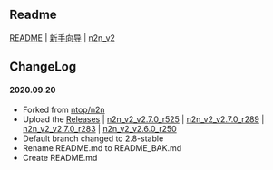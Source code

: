 ## Readme

[README](README_BAK.md) | [新手向导](http://www.lucktu.com/archives/783.html) | [n2n_v2](https://github.com/ntop/n2n)

## ChangeLog

#### 2020.09.20
* Forked from [ntop/n2n](https://github.com/ntop/n2n)
* Upload the [Releases](https://github.com/bttb520/n2n/releases) | [n2n_v2_v2.7.0_r525](https://github.com/bttb520/n2n/releases/tag/n2n_v2_v2.7.0_r525) | [n2n_v2_v2.7.0_r289](https://github.com/bttb520/n2n/releases/tag/n2n_v2_v2.7.0_r289) | [n2n_v2_v2.7.0_r283](https://github.com/bttb520/n2n/releases/tag/n2n_v2_v2.7.0_r283) | [n2n_v2_v2.6.0_r250](https://github.com/bttb520/n2n/releases/tag/n2n_v2_v2.6.0_r250)
* Default branch changed to 2.8-stable
* Rename README.md to README_BAK.md
* Create README.md
